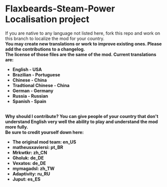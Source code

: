 Flaxbeards-Steam-Power Localisation project
======================
If you are native to any language not listed here, fork this repo and work on this branch to localize the mod for your country.<br>
<b>You may create new translations or work to improve existing ones. Please add the contributions to a changelog.<br>The license of those files are the same of the mod.<b/>
Current translations are: 
<ul>
<li>English - USA</li>
<li>Brazilian - Portuguese</li>
<li>Chinese - China</li>
<li>Tradtional Chinese - China</li>
<li>German - Germany</li>
<li>Russia - Russian</li>
<li>Spanish - Spain</li>
</ul>
<br>
<b>
Why should I contribute?
You can give people of your country that don't understand English very well the ability to play and understand the mod more fully.<br>
Be sure to credit yourself down here:
<ul>
<li>The original mod team: en_US</li>
<li>matheusxaviersi: pt_BR</li>
<li>Mrkwtkr: zh_CN</li>
<li>Gholuk: de_DE</li>
<li>Vexatos: de_DE</li>
<li>mymagadsl: zh_TW</li>
<li>Adaptivity: ru_RU</li>
<li>Juput: es_ES</li>
</ul></b>
